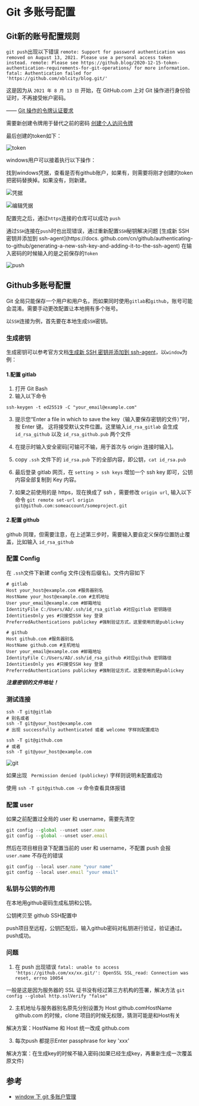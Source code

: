 # Git 多账号配置

## Git新的账号配置规则

`git push`出现以下错误 `remote: Support for password authentication was removed on August 13, 2021. Please use a personal access token instead.
remote: Please see https://github.blog/2020-12-15-token-authentication-requirements-for-git-operations/ for more information.
fatal: Authentication failed for 'https://github.com/xblcity/blog.git/'`

这是因为从 `2021 年 8 月 13 日` 开始，在 GitHub.com 上对 Git 操作进行身份验证时，不再接受帐户密码。

—— [Git 操作的令牌认证要求](https://github.blog/2020-12-15-token-authentication-requirements-for-git-operations/)

需要新创建令牌用于替代之前的密码 [创建个人访问令牌](https://docs.github.com/en/authentication/keeping-your-account-and-data-secure/creating-a-personal-access-token)

最后创建的token如下：

![token](./images/git-account/personal-token.jpg)

windows用户可以接着执行以下操作：

找到windows凭据，查看是否有github账户，如果有，则需要将刚才创建的token把密码替换掉。如果没有，则新建。

![凭据](./images/git-account/windows-secret.jpg)

![编辑凭据](./images/git-account/edit-sercet.jpg)

配置完之后，通过`https`连接的仓库可以成功 `push`

通过`SSH`连接在`push`时也出现错误，通过重新配置`SSH`秘钥解决问题 [生成新 SSH 密钥并添加到 ssh-agent](https://docs. github.com/cn/github/authenticating-to-github/generating-a-new-ssh-key-and-adding-it-to-the-ssh-agent) 在输入密码的时候输入的是之前保存的`Token`

![push](./images/git-account/git-ssh.jpg)

## Github多账号配置

Git 全局只能保存一个用户和用户名，而如果同时使用`gitlab`和`github`，账号可能会混淆。需要手动更改配置让本地拥有多个账号。

以`SSH`连接为例，首先要在本地生成`SSH`密钥。

### 生成密钥

生成密钥可以参考官方文档[生成新 SSH 密钥并添加到 ssh-agent](https://docs.github.com/cn/github/authenticating-to-github/generating-a-new-ssh-key-and-adding-it-to-the-ssh-agent)，以`window`为例：

#### 1.配置 gitlab

1. 打开 Git Bash
2. 输入以下命令

```shell
ssh-keygen -t ed25519 -C "your_email@example.com"
```

3. 提示您“Enter a file in which to save the key（输入要保存密钥的文件）”时，按 Enter 键。 这将接受默认文件位置。这里输入`id_rsa_gitlab` 会生成 `id_rsa_github` 以及 `id_rsa_github.pub` 两个文件

4. 在提示时输入安全密码[可输可不输，用于首次与 origin 连接时输入]。

5. copy `.ssh` 文件下的 `id_rsa.pub` 下的全部内容，即公钥，`cat id_rsa.pub`

6. 最后登录 gitlab 网页，在 `setting > ssh keys` 增加一个 ssh key 即可，公钥内容全部复制到 Key 内容。

7. 如果之前使用的是 https，现在换成了 ssh ，需要修改 `origin url`, 输入以下命令 `git remote set-url origin git@github.com:someaccount/someproject.git`

#### 2.配置 github

github 同理，但需要注意，在上述第三步时，需要输入要自定义保存位置防止覆盖，比如输入 `id_rsa_github`

### 配置 Config

在 `.ssh`文件下新建 config 文件(没有后缀名)。文件内容如下

```shell
# gitlab
Host your_host@example.com #服务器别名
HostName your_host@example.com #主机地址
User your_email@example.com #邮箱地址
IdentityFile C:/Users/AD/.ssh/id_rsa_gitlab #对应gitlub 密钥路径
IdentitiesOnly yes #只接受SSH key 登录
PreferredAuthentications publickey #强制验证方式，这里使用的是publickey

# github
Host github.com #服务器别名
HostName github.com #主机地址
User your_email@example.com #邮箱地址
IdentityFile C:/Users/AD/.ssh/id_rsa_github #对应github 密钥路径
IdentitiesOnly yes #只接受SSH key 登录
PreferredAuthentications publickey #强制验证方式，这里使用的是publickey
```

**_注意密钥的文件地址！_**

### 测试连接

```shell
ssh -T git@gitlab
# 别名或者
ssh -T git@your_host@example.com
# 出现 successfully authenticated 或者 welcome 字样则配置成功
```

```shell
ssh -T git@github.com
# 或者
ssh -T git@your_host@example.com
```

![git](./images/git-account/git-account.png)

如果出现 ` Permission denied (publickey)` 字样则说明未配置成功

使用 `ssh -T git@github.com -v` 命令查看具体报错

### 配置 user

如果之前配置过全局的 user 和 username，需要先清空

```js
git config --global --unset user.name
git config --global --unset user.email
```

然后在项目根目录下配置当前的 user 和 username，不配置 push 会报 `user.name` 不存在的错误

```js
git config --local user.name "your name"
git config --local user.email "your email"
```
### 私钥与公钥的作用

在本地用github密码生成私钥和公钥。

公钥拷贝至 github SSH配置中

push项目至远程，公钥匹配后，输入github密码对私钥进行验证，验证通过。push成功。

### 问题

1. 在 push 出现错误 `fatal: unable to access 'https://github.com/xx/xx.git/': OpenSSL SSL_read: Connection was reset, errno 10054`

一般是这是因为服务器的 SSL 证书没有经过第三方机构的签署，解决方法 `git config --global http.sslVerify "false"`

2. 主机地址与服务器别名原先分别设置为 Host github.comHostName github.com 的时候，clone 项目的时候无权限，猜测可能是和Host有关

解决方案：HostName 和 Host 统一改成 github.com

3. 每次push 都提示Enter passphrase for key 'xxx'

解决方案：在生成key的时候不输入密码(如果已经生成key，再重新生成一次覆盖原文件)
## 参考

- [window 下 git 多账户管理](https://juejin.cn/post/6912337687366565895)
